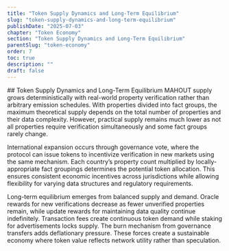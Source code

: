 ```yaml
---
title: "Token Supply Dynamics and Long-Term Equilibrium"
slug: "token-supply-dynamics-and-long-term-equilibrium"
publishDate: "2025-07-03"
chapter: "Token Economy"
section: "Token Supply Dynamics and Long-Term Equilibrium"
parentSlug: "token-economy"
order: 7
toc: true
description: ""
draft: false
---
```


\## Token Supply Dynamics and Long-Term Equilibrium MAHOUT supply grows
deterministically with real-world property verification rather than
arbitrary emission schedules. With properties divided into fact groups,
the maximum theoretical supply depends on the total number of properties
and their data complexity. However, practical supply remains much lower
as not all properties require verification simultaneously and some fact
groups rarely change.

International expansion occurs through governance vote, where the
protocol can issue tokens to incentivize verification in new markets
using the same mechanism. Each country’s property count multiplied by
locally-appropriate fact groupings determines the potential token
allocation. This ensures consistent economic incentives across
jurisdictions while allowing flexibility for varying data structures and
regulatory requirements.

Long-term equilibrium emerges from balanced supply and demand. Oracle
rewards for new verifications decrease as fewer unverified properties
remain, while update rewards for maintaining data quality continue
indefinitely. Transaction fees create continuous token demand while
staking for advertisements locks supply. The burn mechanism from
governance transfers adds deflationary pressure. These forces create a
sustainable economy where token value reflects network utility rather
than speculation.
